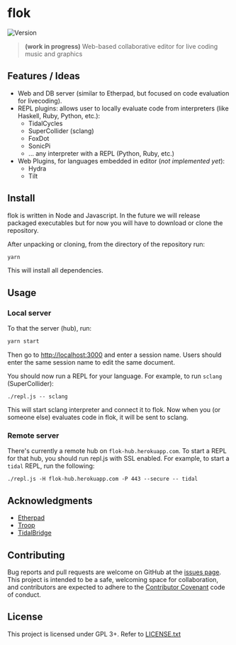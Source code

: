 # flok

![Version](https://img.shields.io/badge/version-0.1.0-blue.svg?cacheSeconds=2592000)

> **(work in progress)** Web-based collaborative editor for live coding music and graphics


## Features / Ideas

* Web and DB server (similar to Etherpad, but focused on code evaluation for
  livecoding).
* REPL plugins: allows user to locally evaluate code from interpreters (like
  Haskell, Ruby, Python, etc.):
  - TidalCycles
  - SuperCollider (sclang)
  - FoxDot
  - SonicPi
  - ... any interpreter with a REPL (Python, Ruby, etc.)
* Web Plugins, for languages embedded in editor (*not implemented yet*):
  - Hydra
  - Tilt


## Install

flok is written in Node and Javascript. In the future we will release packaged
executables but for now you will have to download or clone the repository.

After unpacking or cloning, from the directory of the repository run:

```sh
yarn
```

This will install all dependencies.


## Usage

### Local server

To that the server (hub), run:

```sh
yarn start
```

Then go to [http://localhost:3000](http://localhost:3000) and enter a session
name.  Users should enter the same session name to edit the same document.

You should now run a REPL for your language. For example, to run `sclang`
(SuperCollider):

```
./repl.js -- sclang
```

This will start sclang interpreter and connect it to flok. Now when you (or
someone else) evaluates code in flok, it will be sent to sclang.

### Remote server

There's currently a remote hub on `flok-hub.herokuapp.com`. To start a REPL for
that hub, you should run repl.js with SSL enabled.  For example, to start a
`tidal` REPL, run the following:

```
./repl.js -H flok-hub.herokuapp.com -P 443 --secure -- tidal
```


## Acknowledgments

* [Etherpad](https://github.com/ether/etherpad-lite)
* [Troop](https://github.com/Qirky/Troop)
* [TidalBridge](https://gitlab.com/colectivo-de-livecoders/tidal-bridge)


## Contributing

Bug reports and pull requests are welcome on GitHub at the [issues
page](https://github.com/munshkr/flok). This project is intended to be a safe,
welcoming space for collaboration, and contributors are expected to adhere to
the [Contributor Covenant](http://contributor-covenant.org) code of conduct.


## License

This project is licensed under GPL 3+. Refer to [LICENSE.txt](LICENSE.txt)
